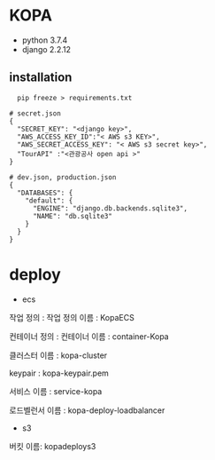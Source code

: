 # KOPA

- python 3.7.4
- django 2.2.12

## installation
```shell
  pip freeze > requirements.txt
```

```shell
# secret.json
{
  "SECRET_KEY": "<django key>",
  "AWS_ACCESS_KEY_ID":"< AWS s3 KEY>",
  "AWS_SECRET_ACCESS_KEY": "< AWS s3 secret key>",
  "TourAPI" :"<관광공사 open api >"
}

# dev.json, production.json
{
  "DATABASES": {
    "default": {
      "ENGINE": "django.db.backends.sqlite3",
      "NAME": "db.sqlite3"
    }
  }
}

```

# deploy

- ecs

작업 정의 : 작업 정의 이름 : KopaECS

컨테이너 정의 : 컨테이너 이름 : container-Kopa

클러스터 이름 : kopa-cluster

keypair : kopa-keypair.pem

서비스 이름 : service-kopa

로드벨런서 이름 : kopa-deploy-loadbalancer

- s3 

버킷 이름: kopadeploys3
